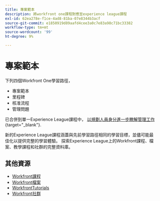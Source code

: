 ```yaml
---
title: 專案範本
description: 將workfront one課程對應至experience league課程
exl-id: 62ea278e-f1ce-4ad8-81ba-07e8344b3acf
source-git-commit: e1850919d89aafd4cee3a0c7e83a98c71bc33382
workflow-type: tm+mt
source-wordcount: '99'
ht-degree: 9%

---
```


# 專案範本

下列四個Workfront One學習路徑，

* 專案範本
* 里程碑
* 核准流程
* 管理問題

已合併到單一Experience League課程中， [以規劃人員身分進一步瞭解管理工作](https://experienceleague.adobe.com/?recommended=Workfront-U-1-2022.3.planners){target="_blank"}.

新的Experience League課程涵蓋與先前學習路徑相同的學習目標，並儘可能最佳化以提供完整的學習體驗。  探索Experience League上的Workfront課程、檔案、教學課程和社群的完整資料庫。

## 其他資源

* [Workfront課程](https://experienceleague.adobe.com/?lang=en&amp;Solution=Workfront#courses)
* [Workfront檔案](https://experienceleague.adobe.com/docs/workfront.html)
* [WorkfrontTutorials](https://experienceleague.adobe.com/docs/workfront-learn/tutorials-workfront/home.html)
* [Workfront社群](https://experienceleaguecommunities.adobe.com/t5/workfront/ct-p/workfront)

